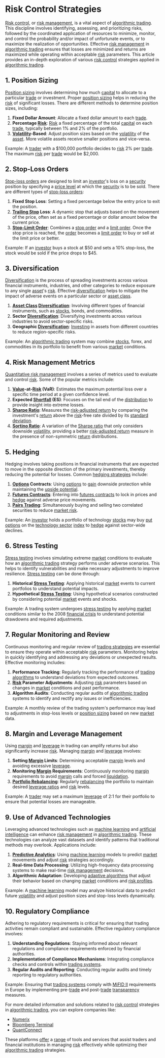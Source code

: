 # Risk Control Strategies

[Risk control](../r/risk_control.md), or [risk management](../r/risk_management.md), is a vital aspect of [algorithmic trading](../a/algorithmic_trading.md). This discipline involves identifying, assessing, and prioritizing risks, followed by the coordinated application of resources to minimize, monitor, and control the probability and/or impact of unfortunate events, or to maximize the realization of opportunities. Effective [risk management](../r/risk_management.md) in [algorithmic trading](../a/algorithmic_trading.md) ensures that losses are minimized and returns are maximized while operating within acceptable [risk](../r/risk.md) parameters. This article provides an in-depth exploration of various [risk control](../r/risk_control.md) strategies applied in [algorithmic trading](../a/algorithmic_trading.md).

## 1. Position Sizing

[Position sizing](../p/position_sizing.md) involves determining how much [capital](../c/capital.md) to allocate to a particular [trade](../t/trade.md) or investment. Proper [position sizing](../p/position_sizing.md) helps in reducing the [risk](../r/risk.md) of significant losses. There are different methods to determine position sizes, including:

1. **Fixed Dollar Amount**: Allocate a fixed dollar amount to each [trade](../t/trade.md).
2. **Percentage [Risk](../r/risk.md)**: [Risk](../r/risk.md) a fixed percentage of the total [capital](../c/capital.md) on each [trade](../t/trade.md), typically between 1% and 2% of the portfolio.
3. **[Volatility](../v/volatility.md)-Based**: Adjust position sizes based on the [volatility](../v/volatility.md) of the [asset](../a/asset.md). More volatile assets receive smaller positions and vice-versa.

Example: A [trader](../t/trader.md) with a $100,000 portfolio decides to [risk](../r/risk.md) 2% per [trade](../t/trade.md). The maximum [risk](../r/risk.md) per [trade](../t/trade.md) would be $2,000.

## 2. Stop-Loss Orders

[Stop-loss orders](../s/stop-loss_orders.md) are designed to limit an [investor](../i/investor.md)'s loss on a [security](../s/security.md) position by specifying a [price level](../p/price_level.md) at which the [security](../s/security.md) is to be sold. There are different types of [stop-loss orders](../s/stop-loss_orders.md):

1. **Fixed Stop Loss**: Setting a fixed percentage below the entry price to exit the position.
2. **[Trailing Stop](../t/trailing_stop.md) Loss**: A dynamic stop that adjusts based on the movement of the price, often set as a fixed percentage or dollar amount below the current price.
3. **[Stop-Limit Order](../s/stop-limit_order.md)**: Combines a [stop order](../s/stop_order.md) and a [limit order](../l/limit_order.md). Once the stop price is reached, the [order](../o/order.md) becomes a [limit order](../l/limit_order.md) to buy or sell at the limit price or better.

Example: If an [investor](../i/investor.md) buys a stock at $50 and sets a 10% stop-loss, the stock would be sold if the price drops to $45.

## 3. Diversification

[Diversification](../d/diversification.md) is the process of spreading investments across various financial instruments, industries, and other categories to reduce exposure to any single [asset](../a/asset.md)'s [risk](../r/risk.md). Effective [diversification](../d/diversification.md) helps to mitigate the impact of adverse events on a particular sector or [asset class](../a/asset_class.md).

1. **[Asset Class](../a/asset_class.md) [Diversification](../d/diversification.md)**: Involving different types of financial instruments, such as [stocks](../s/stock.md), bonds, and commodities.
2. **Sector [Diversification](../d/diversification.md)**: Diversifying investments across various industries to avoid sector-specific risks.
3. **Geographic [Diversification](../d/diversification.md)**: [Investing](../i/investing.md) in assets from different countries to reduce region-specific risks.

Example: An [algorithmic trading](../a/algorithmic_trading.md) system may combine [stocks](../s/stock.md), forex, and commodities in its portfolio to benefit from various [market](../m/market.md) conditions.

## 4. Risk Management Metrics

[Quantitative risk management](../q/quantitative_risk_management.md) involves a series of metrics used to evaluate and control [risk](../r/risk.md). Some of the popular metrics include:

1. **[Value](../v/value.md)-at-[Risk](../r/risk.md) (VaR)**: Estimates the maximum potential loss over a specific time period at a given confidence level.
2. **Expected [Shortfall](../s/shortfall.md) (ES)**: Focuses on the tail end of the [distribution](../d/distribution.md) to provide insight into extreme losses.
3. **[Sharpe Ratio](../s/sharpe_ratio.md)**: Measures the [risk-adjusted return](../r/risk-adjusted_return.md) by comparing the investment's [return](../r/return.md) above the [risk](../r/risk.md)-free rate divided by its [standard deviation](../s/standard_deviation.md).
4. **[Sortino Ratio](../s/sortino_ratio.md)**: A variation of the [Sharpe ratio](../s/sharpe_ratio.md) that only considers downside [volatility](../v/volatility.md), providing a better [risk-adjusted return](../r/risk-adjusted_return.md) measure in the presence of non-symmetric [return](../r/return.md) distributions.

## 5. Hedging

Hedging involves taking positions in financial instruments that are expected to move in the opposite direction of the primary investments, thereby reducing the potential for losses. Common [hedging strategies](../h/hedging_strategies.md) include:

1. **[Options](../o/options.md) Contracts**: Using [options](../o/options.md) to [gain](../g/gain.md) downside protection while maintaining the [upside potential](../u/upside_potential_in_trading.md).
2. **[Futures Contracts](../f/futures_contracts.md)**: Entering into [futures contracts](../f/futures_contracts.md) to lock in prices and [hedge](../h/hedge.md) against adverse price movements.
3. **[Pairs Trading](../p/pairs_trading.md)**: Simultaneously buying and selling two correlated securities to reduce [market risk](../m/market_risk.md).

Example: An [investor](../i/investor.md) holds a portfolio of technology [stocks](../s/stock.md) may buy [put options](../p/put_options.md) on the [technology sector](../t/technology_sector.md) [index](../i/index_instrument.md) to [hedge](../h/hedge.md) against sector-wide declines.

## 6. Stress Testing

[Stress testing](../s/stress_testing_in_trading.md) involves simulating extreme [market](../m/market.md) conditions to evaluate how an [algorithmic trading](../a/algorithmic_trading.md) strategy performs under adverse scenarios. This helps to identify vulnerabilities and make necessary adjustments to improve resilience. [Stress testing](../s/stress_testing_in_trading.md) can be done through:

1. **Historical [Stress Testing](../s/stress_testing_in_trading.md)**: Applying historical [market](../m/market.md) events to current portfolios to understand potential impacts.
2. **Hypothetical [Stress Testing](../s/stress_testing_in_trading.md)**: Using hypothetical scenarios constructed by considering potential [market](../m/market.md) events and shocks.

Example: A trading system undergoes [stress testing](../s/stress_testing_in_trading.md) by applying [market](../m/market.md) conditions similar to the 2008 [financial crisis](../f/financial_crisis.md) to understand potential drawdowns and required adjustments.

## 7. Regular Monitoring and Review

Continuous monitoring and regular review of [trading strategies](../t/trading_strategies.md) are essential to ensure they operate within acceptable [risk](../r/risk.md) parameters. Monitoring helps in quickly identifying and addressing any deviations or unexpected results. Effective monitoring includes:

1. **Performance Tracking**: Regularly tracking the performance of [trading algorithms](../t/trading_algorithms.md) to understand deviations from expected outcomes.
2. **[Risk](../r/risk.md) Parameter Adjustments**: Adjusting [risk](../r/risk.md) parameters based on changes in [market](../m/market.md) conditions and past performance.
3. **Algorithm Audits**: Conducting regular audits of [algorithmic trading](../a/algorithmic_trading.md) systems to identify and rectify any issues or inefficiencies.

Example: A monthly review of the trading system's performance may lead to adjustments in stop-loss levels or [position sizing](../p/position_sizing.md) based on new [market](../m/market.md) data.

## 8. Margin and Leverage Management

Using [margin](../m/margin.md) and [leverage](../l/leverage.md) in trading can amplify returns but also significantly increase [risk](../r/risk.md). Managing [margin](../m/margin.md) and [leverage](../l/leverage.md) involves:

1. **Setting [Margin](../m/margin.md) Limits**: Determining acceptable [margin](../m/margin.md) levels and avoiding excessive [leverage](../l/leverage.md).
2. **Monitoring [Margin](../m/margin.md) Requirements**: Continuously monitoring [margin](../m/margin.md) requirements to avoid [margin](../m/margin.md) calls and forced [liquidation](../l/liquidation.md).
3. **[Portfolio Rebalancing](../p/portfolio_rebalancing.md)**: Regularly [rebalancing](../r/rebalancing.md) the portfolio to maintain desired [leverage ratios](../l/leverage_ratios.md) and [risk](../r/risk.md) levels.

Example: A [trader](../t/trader.md) may set a maximum [leverage](../l/leverage.md) of 2:1 for their portfolio to ensure that potential losses are manageable.

## 9. Use of Advanced Technologies

Leveraging advanced technologies such as [machine learning](../m/machine_learning.md) and [artificial intelligence](../a/artificial_intelligence_in_trading.md) can enhance [risk management](../r/risk_management.md) in [algorithmic trading](../a/algorithmic_trading.md). These technologies can analyze vast datasets and identify patterns that traditional methods may overlook. Applications include:

1. **[Predictive Analytics](../p/predictive_analytics.md)**: Using [machine learning](../m/machine_learning.md) models to predict [market](../m/market.md) movements and adjust [risk](../r/risk.md) strategies accordingly.
2. **Real-time Data Processing**: Utilizing high-frequency data processing systems to make real-time [risk management](../r/risk_management.md) decisions.
3. **Algorithmic Adaptation**: Developing [adaptive algorithms](../a/adaptive_algorithms.md) that adjust their behavior based on changing [market](../m/market.md) conditions and [risk profiles](../r/risk_profiles.md).

Example: A [machine learning](../m/machine_learning.md) model may analyze historical data to predict future [volatility](../v/volatility.md) and adjust position sizes and stop-loss levels dynamically.

## 10. Regulatory Compliance

Adhering to regulatory requirements is critical for ensuring that trading activities remain compliant and sustainable. Effective regulatory compliance involves:

1. **Understanding Regulations**: Staying informed about relevant regulations and compliance requirements enforced by financial authorities.
2. **Implementation of Compliance Mechanisms**: Integrating compliance checks and controls within [trading systems](../t/trading_systems.md).
3. **Regular Audits and Reporting**: Conducting regular audits and timely reporting to regulatory authorities.

Example: Ensuring that [trading systems](../t/trading_systems.md) comply with [MiFID II](../m/mifid_ii.md) requirements in Europe by implementing pre-[trade](../t/trade.md) and post-[trade](../t/trade.md) [transparency](../t/transparency.md) measures.

For more detailed information and solutions related to [risk control](../r/risk_control.md) strategies in [algorithmic trading](../a/algorithmic_trading.md), you can explore companies like:

- [Numerix](https://www.numerix.com/)
- [Bloomberg Terminal](https://www.bloomberg.com/professional/solution/bloomberg-terminal/)
- [QuantConnect](https://www.quantconnect.com/)

These platforms [offer](../o/offer.md) a [range](../r/range.md) of tools and services that assist traders and financial institutions in managing [risk](../r/risk.md) effectively while optimizing their [algorithmic trading](../a/algorithmic_trading.md) strategies.
